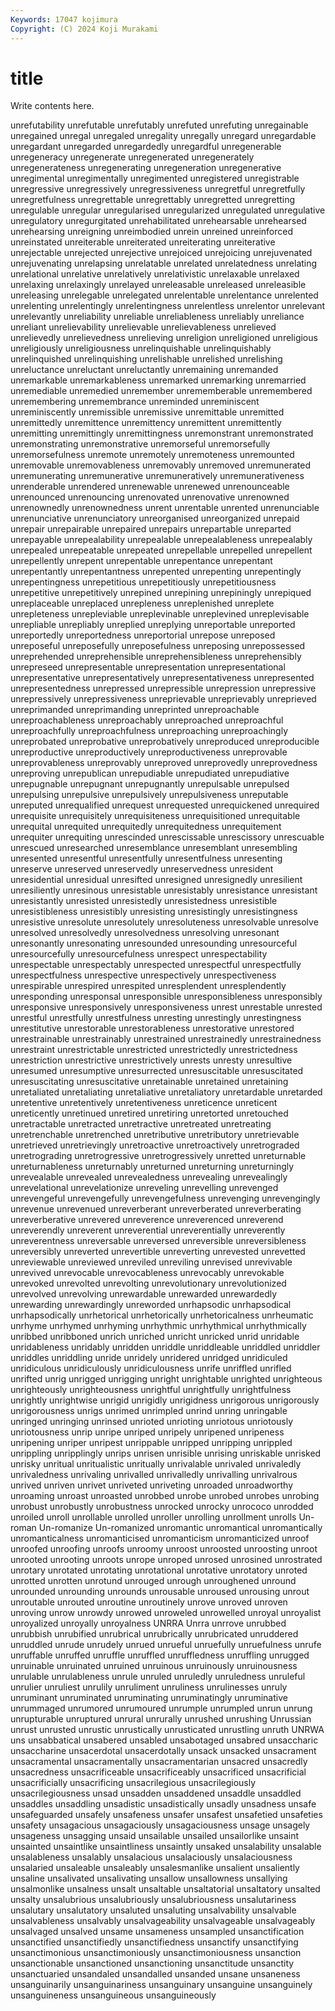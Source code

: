 ```yaml
---
Keywords: 17047 kojimura
Copyright: (C) 2024 Koji Murakami
---
```


# title

Write contents here.



 unrefutability
unrefutable unrefutably unrefuted unrefuting unregainable unregained unregal unregaled unregality unregally
unregard unregardable unregardant unregarded unregardedly unregardful unregenerable unregeneracy unregenerate unregenerated
unregenerately unregenerateness unregenerating unregeneration unregenerative unregimental unregimentally unregimented unregistered unregistrable
unregressive unregressively unregressiveness unregretful unregretfully unregretfulness unregrettable unregrettably unregretted unregretting
unregulable unregular unregularised unregularized unregulated unregulative unregulatory unregurgitated unrehabilitated unrehearsable
unrehearsed unrehearsing unreigning unreimbodied unrein unreined unreinforced unreinstated unreiterable unreiterated
unreiterating unreiterative unrejectable unrejected unrejective unrejoiced unrejoicing unrejuvenated unrejuvenating unrelapsing
unrelatable unrelated unrelatedness unrelating unrelational unrelative unrelatively unrelativistic unrelaxable unrelaxed
unrelaxing unrelaxingly unrelayed unreleasable unreleased unreleasible unreleasing unrelegable unrelegated unrelentable
unrelentance unrelented unrelenting unrelentingly unrelentingness unrelentless unrelentor unrelevant unrelevantly unreliability
unreliable unreliableness unreliably unreliance unreliant unrelievability unrelievable unrelievableness unrelieved unrelievedly
unrelievedness unrelieving unreligion unreligioned unreligious unreligiously unreligiousness unrelinquishable unrelinquishably unrelinquished
unrelinquishing unrelishable unrelished unrelishing unreluctance unreluctant unreluctantly unremaining unremanded unremarkable
unremarkableness unremarked unremarking unremarried unremediable unremedied unremember unrememberable unremembered unremembering
unremembrance unreminded unreminiscent unreminiscently unremissible unremissive unremittable unremitted unremittedly unremittence
unremittency unremittent unremittently unremitting unremittingly unremittingness unremonstrant unremonstrated unremonstrating unremonstrative
unremorseful unremorsefully unremorsefulness unremote unremotely unremoteness unremounted unremovable unremovableness unremovably
unremoved unremunerated unremunerating unremunerative unremuneratively unremunerativeness unrenderable unrendered unrenewable unrenewed
unrenounceable unrenounced unrenouncing unrenovated unrenovative unrenowned unrenownedly unrenownedness unrent unrentable
unrented unrenunciable unrenunciative unrenunciatory unreorganised unreorganized unrepaid unrepair unrepairable unrepaired
unrepairs unrepartable unreparted unrepayable unrepealability unrepealable unrepealableness unrepealably unrepealed unrepeatable
unrepeated unrepellable unrepelled unrepellent unrepellently unrepent unrepentable unrepentance unrepentant unrepentantly
unrepentantness unrepented unrepenting unrepentingly unrepentingness unrepetitious unrepetitiously unrepetitiousness unrepetitive unrepetitively
unrepined unrepining unrepiningly unrepiqued unreplaceable unreplaced unrepleness unreplenished unreplete unrepleteness
unrepleviable unreplevinable unreplevined unreplevisable unrepliable unrepliably unreplied unreplying unreportable unreported
unreportedly unreportedness unreportorial unrepose unreposed unreposeful unreposefully unreposefulness unreposing unrepossessed
unreprehended unreprehensible unreprehensibleness unreprehensibly unrepreseed unrepresentable unrepresentation unrepresentational unrepresentative unrepresentatively
unrepresentativeness unrepresented unrepresentedness unrepressed unrepressible unrepression unrepressive unrepressively unrepressiveness unreprievable
unreprievably unreprieved unreprimanded unreprimanding unreprinted unreproachable unreproachableness unreproachably unreproached unreproachful
unreproachfully unreproachfulness unreproaching unreproachingly unreprobated unreprobative unreprobatively unreproduced unreproducible unreproductive
unreproductively unreproductiveness unreprovable unreprovableness unreprovably unreproved unreprovedly unreprovedness unreproving unrepublican
unrepudiable unrepudiated unrepudiative unrepugnable unrepugnant unrepugnantly unrepulsable unrepulsed unrepulsing unrepulsive
unrepulsively unrepulsiveness unreputable unreputed unrequalified unrequest unrequested unrequickened unrequired unrequisite
unrequisitely unrequisiteness unrequisitioned unrequitable unrequital unrequited unrequitedly unrequitedness unrequitement unrequiter
unrequiting unrescinded unrescissable unrescissory unrescuable unrescued unresearched unresemblance unresemblant unresembling
unresented unresentful unresentfully unresentfulness unresenting unreserve unreserved unreservedly unreservedness unresident
unresidential unresidual unresifted unresigned unresignedly unresilient unresiliently unresinous unresistable unresistably
unresistance unresistant unresistantly unresisted unresistedly unresistedness unresistible unresistibleness unresistibly unresisting
unresistingly unresistingness unresistive unresolute unresolutely unresoluteness unresolvable unresolve unresolved unresolvedly
unresolvedness unresolving unresonant unresonantly unresonating unresounded unresounding unresourceful unresourcefully unresourcefulness
unrespect unrespectability unrespectable unrespectably unrespected unrespectful unrespectfully unrespectfulness unrespective unrespectively
unrespectiveness unrespirable unrespired unrespited unresplendent unresplendently unresponding unresponsal unresponsible unresponsibleness
unresponsibly unresponsive unresponsively unresponsiveness unrest unrestable unrested unrestful unrestfully unrestfulness
unresting unrestingly unrestingness unrestitutive unrestorable unrestorableness unrestorative unrestored unrestrainable unrestrainably
unrestrained unrestrainedly unrestrainedness unrestraint unrestrictable unrestricted unrestrictedly unrestrictedness unrestriction unrestrictive
unrestrictively unrests unresty unresultive unresumed unresumptive unresurrected unresuscitable unresuscitated unresuscitating
unresuscitative unretainable unretained unretaining unretaliated unretaliating unretaliative unretaliatory unretardable unretarded
unretentive unretentively unretentiveness unreticence unreticent unreticently unretinued unretired unretiring unretorted
unretouched unretractable unretracted unretractive unretreated unretreating unretrenchable unretrenched unretributive unretributory
unretrievable unretrieved unretrievingly unretroactive unretroactively unretrograded unretrograding unretrogressive unretrogressively unretted
unreturnable unreturnableness unreturnably unreturned unreturning unreturningly unrevealable unrevealed unrevealedness unrevealing
unrevealingly unrevelational unrevelationize unreveling unrevelling unrevenged unrevengeful unrevengefully unrevengefulness unrevenging
unrevengingly unrevenue unrevenued unreverberant unreverberated unreverberating unreverberative unrevered unreverence unreverenced
unreverend unreverendly unreverent unreverential unreverentially unreverently unreverentness unreversable unreversed unreversible
unreversibleness unreversibly unreverted unrevertible unreverting unrevested unrevetted unreviewable unreviewed unreviled
unreviling unrevised unrevivable unrevived unrevocable unrevocableness unrevocably unrevokable unrevoked unrevolted
unrevolting unrevolutionary unrevolutionized unrevolved unrevolving unrewardable unrewarded unrewardedly unrewarding unrewardingly
unreworded unrhapsodic unrhapsodical unrhapsodically unrhetorical unrhetorically unrhetoricalness unrheumatic unrhyme unrhymed
unrhyming unrhythmic unrhythmical unrhythmically unribbed unribboned unrich unriched unricht unricked
unrid unridable unridableness unridably unridden unriddle unriddleable unriddled unriddler unriddles
unriddling unride unridely unridered unridged unridiculed unridiculous unridiculously unridiculousness unrife
unriffled unrifled unrifted unrig unrigged unrigging unright unrightable unrighted unrighteous
unrighteously unrighteousness unrightful unrightfully unrightfulness unrightly unrightwise unrigid unrigidly unrigidness
unrigorous unrigorously unrigorousness unrigs unrimed unrimpled unrind unring unringable unringed
unringing unrinsed unrioted unrioting unriotous unriotously unriotousness unrip unripe unriped
unripely unripened unripeness unripening unriper unripest unrippable unripped unripping unrippled
unrippling unripplingly unrips unrisen unrisible unrising unriskable unrisked unrisky unritual
unritualistic unritually unrivalable unrivaled unrivaledly unrivaledness unrivaling unrivalled unrivalledly unrivalling
unrivalrous unrived unriven unrivet unriveted unriveting unroaded unroadworthy unroaming unroast
unroasted unrobbed unrobe unrobed unrobes unrobing unrobust unrobustly unrobustness unrocked
unrocky unrococo unrodded unroiled unroll unrollable unrolled unroller unrolling unrollment
unrolls Un-roman Un-romanize Un-romanized unromantic unromantical unromantically unromanticalness unromanticised unromanticism
unromanticized unroof unroofed unroofing unroofs unroomy unroost unroosted unroosting unroot
unrooted unrooting unroots unrope unroped unrosed unrosined unrostrated unrotary unrotated
unrotating unrotational unrotative unrotatory unroted unrotted unrotten unrotund unrouged unrough
unroughened unround unrounded unrounding unrounds unrousable unroused unrousing unrout unroutable
unrouted unroutine unroutinely unrove unroved unroven unroving unrow unrowdy unrowed
unroweled unrowelled unroyal unroyalist unroyalized unroyally unroyalness UNRRA Unrra unrrove
unrubbed unrubbish unrubified unrubrical unrubrically unrubricated unruddered unruddled unrude unrudely
unrued unrueful unruefully unruefulness unrufe unruffable unruffed unruffle unruffled unruffledness
unruffling unrugged unruinable unruinated unruined unruinous unruinously unruinousness unrulable unrulableness
unrule unruled unruledly unruledness unruleful unrulier unruliest unrulily unruliment unruliness
unrulinesses unruly unruminant unruminated unruminating unruminatingly unruminative unrummaged unrumored unrumoured
unrumple unrumpled unrun unrung unrupturable unruptured unrural unrurally unrushed unrushing
Unrussian unrust unrusted unrustic unrustically unrusticated unrustling unruth UNRWA uns
unsabbatical unsabered unsabled unsabotaged unsabred unsaccharic unsaccharine unsacerdotal unsacerdotally unsack
unsacked unsacrament unsacramental unsacramentally unsacramentarian unsacred unsacredly unsacredness unsacrificeable unsacrificeably
unsacrificed unsacrificial unsacrificially unsacrificing unsacrilegious unsacrilegiously unsacrilegiousness unsad unsadden unsaddened
unsaddle unsaddled unsaddles unsaddling unsadistic unsadistically unsadly unsadness unsafe unsafeguarded
unsafely unsafeness unsafer unsafest unsafetied unsafeties unsafety unsagacious unsagaciously unsagaciousness
unsage unsagely unsageness unsagging unsaid unsailable unsailed unsailorlike unsaint unsainted
unsaintlike unsaintliness unsaintly unsaked unsalability unsalable unsalableness unsalably unsalacious unsalaciously
unsalaciousness unsalaried unsaleable unsaleably unsalesmanlike unsalient unsaliently unsaline unsalivated unsalivating
unsallow unsallowness unsallying unsalmonlike unsalness unsalt unsaltable unsaltatorial unsaltatory unsalted
unsalty unsalubrious unsalubriously unsalubriousness unsalutariness unsalutary unsalutatory unsaluted unsaluting unsalvability
unsalvable unsalvableness unsalvably unsalvageability unsalvageable unsalvageably unsalvaged unsalved unsame unsameness
unsampled unsanctification unsanctified unsanctifiedly unsanctifiedness unsanctify unsanctifying unsanctimonious unsanctimoniously unsanctimoniousness
unsanction unsanctionable unsanctioned unsanctioning unsanctitude unsanctity unsanctuaried unsandaled unsandalled unsanded
unsane unsaneness unsanguinarily unsanguinariness unsanguinary unsanguine unsanguinely unsanguineness unsanguineous unsanguineously
